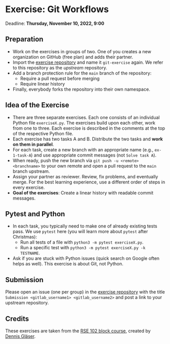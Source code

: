# Exercise: Git Workflows

Deadline: **Thursday, November 10, 2022, 9:00**

## Preparation

- Work on the exercises in groups of two. One of you creates a new organization on GitHub (free plan) and adds their partner.
- Import the [exercise repository](https://github.com/Simulation-Software-Engineering/git-exercise) and name it `git-exercise` again. We refer to this repository as the *upstream* repository.
- Add a branch protection rule for the `main` branch of the repository:
    - Require a pull request before merging
    - Require linear history
- Finally, everybody forks the repository into their own namespace.

## Idea of the Exercise

- There are three separate exercises. Each one consists of an individual Python file `exerciseX.py`. The exercises build upon each other, work from one to three. Each exercise is described in the comments at the top of the respective Python file.
- Each exercise has two tasks A and B. Distribute the two tasks and **work on them in parallel**.
- For each task, create a new branch with an appropriate name (e.g., `ex-1-task-A`) and use appropriate commit messages (not `Solve task A`).
- When ready, push the new branch via `git push -u <remote> <branchname>` to your own remote and open a pull request to the `main` branch upstream.
- Assign your partner as reviewer. Review, fix problems, and eventually merge. For the best learning experience, use a different order of steps in every exercise.
- **Goal of the exercises**: Create a linear history with readable commit messages.

## Pytest and Python

- In each task, you typically need to make one of already existing tests pass. We use `pytest` here (you will learn more about `pytest` after Christmas):
    - Run all tests of a file with `python3 -m pytest exerciseX.py`.
    - Run a specific test with `python3 -m pytest exerciseX.py -k TESTNAME`.
- Ask if you are stuck with Python issues (quick search on Google often helps as well). This exercise is about Git, not Python.

## Submission

Please open an issue (one per group) in the [exercise repository](https://github.com/Simulation-Software-Engineering/git-exercise) with the title `Submission <gitlab_username1> <gitlab_username2>` and post a link to your upstream repository.

## Credits

These exercises are taken from the [RSE 102 block course](https://github.com/RSE-102/git-workflows-exercises), created by [Dennis Gläser](https://github.com/dglaeser).
